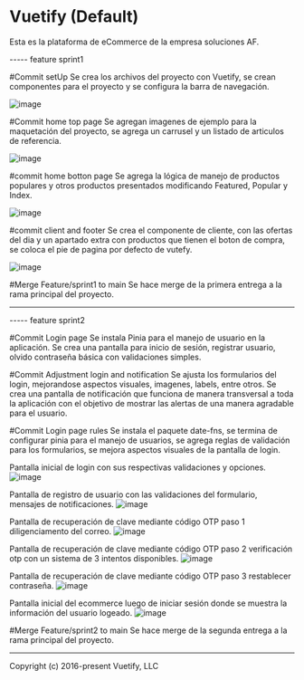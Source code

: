 # Vuetify (Default)

Esta es la plataforma de eCommerce de la empresa soluciones AF.

----- feature sprint1

#Commit setUp
Se crea los archivos del proyecto con Vuetify, se crean componentes para el proyecto y se configura la barra de navegación.

![image](https://github.com/user-attachments/assets/2a564f46-8c9c-48ff-ab26-48fde738fa12)

#Commit home top page
Se agregan imagenes de ejemplo para la maquetación del proyecto, se agrega un carrusel y un listado de articulos de referencia.

![image](https://github.com/user-attachments/assets/ff4e2a62-7b6e-4b1e-b8a3-91a703e95f9b)

#commit home botton page
Se agrega la lógica de manejo de productos populares y otros productos presentados modificando Featured, Popular y Index.

![image](https://github.com/user-attachments/assets/61609c4b-5d61-4698-83c7-5db9f960d8ca)

#commit client and footer
Se crea el componente de cliente, con las ofertas del dia y un apartado extra con productos que tienen el boton de compra, 
se coloca el pie de pagina por defecto de vutefy.

![image](https://github.com/user-attachments/assets/60b8cfc5-1291-4ea0-a732-ab1a08249130)

#Merge Feature/sprint1 to main
Se hace merge de la primera entrega a la rama principal del proyecto.

-----

----- feature sprint2 

#Commit Login page 
Se instala Pinia para el manejo de usuario en la aplicación. Se crea una pantalla para inicio de sesión, registrar usuario, 
olvido contraseña básica con validaciones simples.

#Commit Adjustment login and notification
Se ajusta los formularios del login, mejorandose aspectos visuales, imagenes, labels, entre otros. Se crea una pantalla de notificación
que funciona de manera transversal a toda la aplicación con el objetivo de mostrar las alertas de una manera agradable para el usuario.

#Commit Login page rules
Se instala el paquete date-fns, se termina de configurar pinia para el manejo de usuarios, se agrega reglas de validación para los
formularios, se mejora aspectos visuales de la pantalla de login. 

Pantalla inicial de login con sus respectivas validaciones y opciones.
![image](https://github.com/user-attachments/assets/24394bb3-4a9f-4704-83b1-4cc66e5fe10c)

Pantalla de registro de usuario con las validaciones del formulario, mensajes de notificaciones.
![image](https://github.com/user-attachments/assets/64f9d7bc-0f11-4e33-94d4-634e792480fb)

Pantalla de recuperación de clave mediante código OTP paso 1 diligenciamento del correo.
![image](https://github.com/user-attachments/assets/533fcb5f-a9b6-47f6-9aed-9354967faea5)

Pantalla de recuperación de clave mediante código OTP paso 2 verificación otp con un sistema de 3 intentos disponibles.
![image](https://github.com/user-attachments/assets/cf48dd56-b541-4e29-938c-12b0e7784769)

Pantalla de recuperación de clave mediante código OTP paso 3 restablecer contraseña.
![image](https://github.com/user-attachments/assets/26e03e48-ffcb-4a52-af5f-553edcf2b550)

Pantalla inicial del ecommerce luego de iniciar sesión donde se muestra la información del usuario logeado.
![image](https://github.com/user-attachments/assets/460facae-e19c-404f-9382-6794d1cb5cc7)

#Merge Feature/sprint2 to main
Se hace merge de la segunda entrega a la rama principal del proyecto.

-----
Copyright (c) 2016-present Vuetify, LLC
